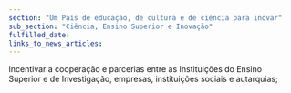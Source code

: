 ```yaml
---
section: "Um País de educação, de cultura e de ciência para inovar"
sub_section: "Ciência, Ensino Superior e Inovação"
fulfilled_date:
links_to_news_articles:
---
```


Incentivar a cooperação e parcerias entre as Instituições do Ensino Superior e de Investigação, empresas, instituições sociais e autarquias;